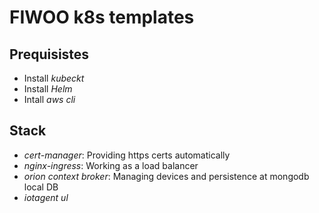 # FIWOO k8s templates

## Prequisistes

- Install _kubeckt_
- Install _Helm_
- Intall _aws cli_

## Stack

- _cert-manager_: Providing https certs automatically
- _nginx-ingress_: Working as a load balancer
- _orion context broker_: Managing devices and persistence at mongodb local DB
- _iotagent ul_